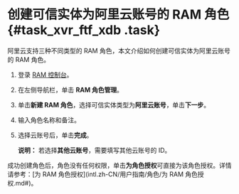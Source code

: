 # 创建可信实体为阿里云账号的 RAM 角色 {#task_xvr_ftf_xdb .task}

阿里云支持三种不同类型的 RAM 角色，本文介绍如何创建可信实体为阿里云账号的 RAM 角色。

1.  登录 [RAM 控制台](https://ram.console.aliyun.com/)。
2.  在左侧导航栏，单击 **RAM 角色管理**。
3.  单击**新建 RAM 角色**，选择可信实体类型为**阿里云账号**，单击**下一步**。
4.  输入角色名称和备注。
5.  选择云账号后，单击**完成**。 

    **说明：** 若选择**其他云账号**，需要填写其他云账号的 ID。


成功创建角色后，角色没有任何权限，单击**为角色授权**可直接为该角色授权。详情请参考：[为 RAM 角色授权](intl.zh-CN/用户指南/角色/为 RAM 角色授权.md#)。

